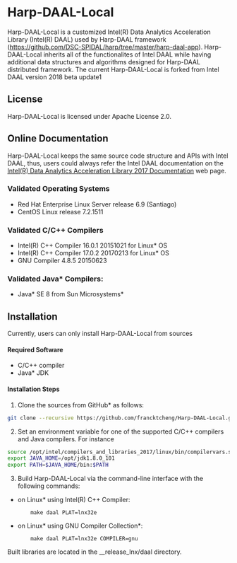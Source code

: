# Harp-DAAL-Local 

Harp-DAAL-Local is a customized Intel(R) Data Analytics Acceleration Library (Intel(R) DAAL) used by Harp-DAAL framework (https://github.com/DSC-SPIDAL/harp/tree/master/harp-daal-app). 
Harp-DAAL-Local inherits all of the functionalites of Intel DAAL while having additional data structures and algorithms designed for Harp-DAAL distributed framework. 
The current Harp-DAAL-Local is forked from Intel DAAL version 2018 beta update1

## License
Harp-DAAL-Local is licensed under Apache License 2.0.

## Online Documentation
Harp-DAAL-Local keeps the same source code structure and APIs with Intel DAAL, thus, users could always refer the Intel DAAL documentation 
on the [Intel(R) Data Analytics Acceleration Library 2017 Documentation](https://software.intel.com/en-us/intel-daal-support/documentation) web page.

### Validated Operating Systems
* Red Hat Enterprise Linux Server release 6.9 (Santiago)
* CentOS Linux release 7.2.1511

### Validated C/C++ Compilers 
* Intel(R) C++ Compiler 16.0.1 20151021 for Linux* OS
* Intel(R) C++ Compiler 17.0.2 20170213 for Linux* OS
* GNU Compiler 4.8.5 20150623

### Validated Java* Compilers:
* Java\* SE 8 from Sun Microsystems*

## Installation
Currently, users can only install Harp-DAAL-Local from sources

#### Required Software
* C/C++ compiler 
* Java\* JDK 

#### Installation Steps
1. Clone the sources from GitHub* as follows:
```bash
git clone --recursive https://github.com/francktcheng/Harp-DAAL-Local.git
```
2. Set an environment variable for one of the supported C/C++ compilers and Java compilers. For instance
```bash
source /opt/intel/compilers_and_libraries_2017/linux/bin/compilervars.sh intel64
export JAVA_HOME=/opt/jdk1.8.0_101
export PATH=$JAVA_HOME/bin:$PATH
```
3. Build Harp-DAAL-Local via the command-line interface with the following commands:

 *  on Linux\* using Intel(R) C++ Compiler:

            make daal PLAT=lnx32e

 *  on Linux\* using GNU Compiler Collection\*:

            make daal PLAT=lnx32e COMPILER=gnu

Built libraries are located in the \__release_lnx/daal directory.

